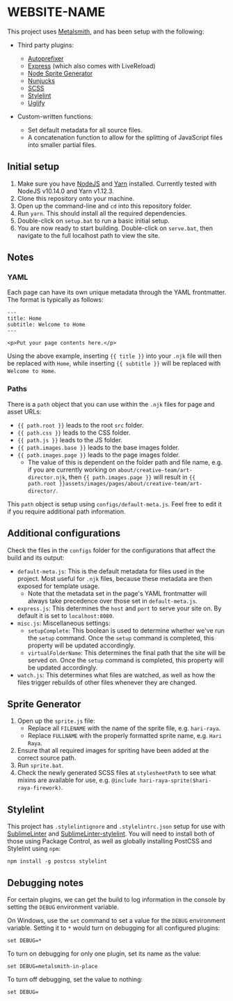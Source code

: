 # WEBSITE-NAME

This project uses [Metalsmith](http://metalsmith.io), and has been setup with the following:

- Third party plugins:
    - [Autoprefixer](https://github.com/postcss/autoprefixer)
    - [Express](https://github.com/chiefy/metalsmith-express) (which also comes with LiveReload)
    - [Node Sprite Generator](https://github.com/selaux/node-sprite-generator/)
    - [Nunjucks](https://mozilla.github.io/nunjucks/)
    - [SCSS](http://sass-lang.com/)
    - [Stylelint](https://stylelint.io/)
    - [Uglify](https://github.com/ksmithut/metalsmith-uglify)

- Custom-written functions:
    - Set default metadata for all source files.
    - A concatenation function to allow for the splitting of JavaScript files into smaller partial files.

## Initial setup

1. Make sure you have [NodeJS](http://nodejs.org) and [Yarn](http://yarnpkg.com/) installed. Currently tested with NodeJS v10.14.0 and Yarn v1.12.3.
2. Clone this repository onto your machine.
3. Open up the command-line and `cd` into this repository folder.
4. Run `yarn`. This should install all the required dependencies.
5. Double-click on `setup.bat` to run a basic initial setup.
6. You are now ready to start building. Double-click on `serve.bat`, then navigate to the full localhost path to view the site.

## Notes

### YAML

Each page can have its own unique metadata through the YAML frontmatter. The format is typically as follows:

```
---
title: Home
subtitle: Welcome to Home
---

<p>Put your page contents here.</p>
```

Using the above example, inserting `{{ title }}` into your `.njk` file will then be replaced with `Home`, while inserting `{{ subtitle }}` will be replaced with `Welcome to Home`.

### Paths

There is a `path` object that you can use within the `.njk` files for page and asset URLs:

- `{{ path.root }}` leads to the root `src` folder.
- `{{ path.css }}` leads to the CSS folder.
- `{{ path.js }}` leads to the JS folder.
- `{{ path.images.base }}` leads to the base images folder.
- `{{ path.images.page }}` leads to the page images folder.
    - The value of this is dependent on the folder path and file name, e.g. if you are currently working on `about/creative-team/art-director.njk`, then `{{ path.images.page }}` will result in `{{ path.root }}assets/images/pages/about/creative-team/art-director/`.

This `path` object is setup using `configs/default-meta.js`. Feel free to edit it if you require additional path information.

## Additional configurations

Check the files in the `configs` folder for the configurations that affect the build and its output:

- `default-meta.js`: This is the default metadata for files used in the project. Most useful for `.njk` files, because these metadata are then exposed for template usage.
    - Note that the metadata set in the page's YAML frontmatter will always take precedence over those set in `default-meta.js`.
- `express.js`: This determines the `host` and `port` to serve your site on. By default it is set to `localhost:8080`.
- `misc.js`: Miscellaneous settings:
    - `setupComplete`: This boolean is used to determine whether we've run the `setup` command. Once the `setup` command is completed, this property will be updated accordingly.
    - `virtualFolderName`: This determines the final path that the site will be served on. Once the `setup` command is completed, this property will be updated accordingly.
- `watch.js`: This determines what files are watched, as well as how the files trigger rebuilds of other files whenever they are changed.

## Sprite Generator

1. Open up the `sprite.js` file:
    - Replace all `FILENAME` with the name of the sprite file, e.g. `hari-raya`.
    - Replace `FULLNAME` with the properly formatted sprite name, e.g. `Hari Raya`.
2. Ensure that all required images for spriting have been added at the correct source path.
3. Run `sprite.bat`.
4. Check the newly generated SCSS files at `stylesheetPath` to see what mixins are available for use, e.g. `@include hari-raya-sprite($hari-raya-firework)`.

## Stylelint

This project has `.stylelintignore` and `.stylelintrc.json` setup for use with [SublimeLinter](https://github.com/SublimeLinter/SublimeLinter) and [SublimeLinter-stylelint](https://github.com/SublimeLinter/SublimeLinter-stylelint). You will need to install both of those using Package Control, as well as globally installing PostCSS and Stylelint using `npm`:

```
npm install -g postcss stylelint
```

## Debugging notes

For certain plugins, we can get the build to log information in the console by setting the `DEBUG` environment variable.

On Windows, use the `set` command to set a value for the `DEBUG` environment variable. Setting it to `*` would turn on debugging for all configured plugins:

    set DEBUG=*

To turn on debugging for only one plugin, set its name as the value:

    set DEBUG=metalsmith-in-place

To turn off debugging, set the value to nothing:

    set DEBUG=